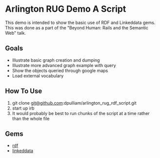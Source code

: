 # Arlington RUG Demo A Script

This demo is intended to show the basic use of RDF and Linkeddata gems. This was done as a part of the "Beyond Human: Rails and the Semantic Web" talk. 

## Goals
 * Illustrate basic graph creation and dumping
 * Illustrate more advanced graph example with query
 * Show the objects queried through google maps
 * Load external vocabulary

## How To Use

1. git clone git@github.com:dpulliam/arlington_rug_rdf_script.git
2. start up irb
3. It would probably be best to run chunks of the script at a time rather than the whole file

## Gems
 * [rdf](https://github.com/ruby-rdf/rdf)
 * [linkeddata](https://github.com/ruby-rdf/linkeddata)
